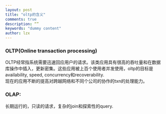 ```yaml
---
layout: post
title: "oltp的含义"
comments: true
description: “”
keywords: "dummy content"
author: lzx
---
```

### OLTP(Online transaction processing)

OLTP经常指系统需要迅速回应用户的请求。该类应用具有很高的吞吐量和在数据库操作中插入，更新密集。这些应用被上百个使用者并发使用，oltp的目标是availability, speed, concurrency和recoverability.<br/>
现在的应用不断的提高对跨越网络和不同个公司的协作的txn的处理能力。<br/>
### OLAP:
长期运行的，只读的请求，复杂的join和探索性的query.<br/>

